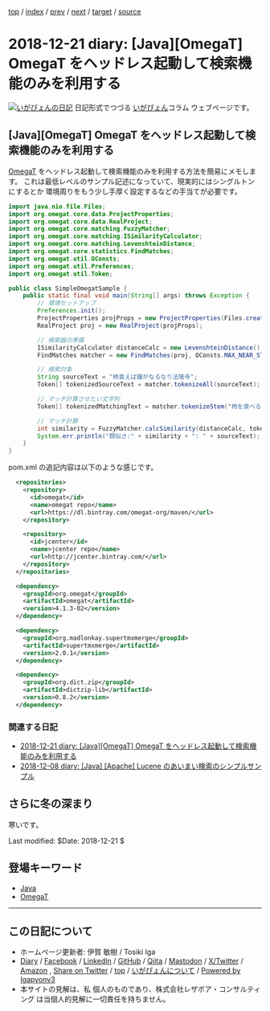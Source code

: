[top](../index.html) 
 / [index](index.html) 
 / [prev](ig181215.html) 
 / [next](../2019/ig190102.html) 
 / [target](https://www.igapyon.jp/igapyon/diary/2018/ig181221.html) 
 / [source](https://github.com/igapyon/diary/blob/master/2018/ig181221.src.md) 

2018-12-21 diary: [Java][OmegaT] OmegaT をヘッドレス起動して検索機能のみを利用する
=====================================================================================================
[![いがぴょんの日記](https://www.igapyon.jp/igapyon/diary/images/iga202308_64.jpg "いがぴょん")](https://www.igapyon.jp/igapyon/diary/memo/memoigapyon.html) 日記形式でつづる [いがぴょん](https://www.igapyon.jp/igapyon/diary/memo/memoigapyon.html)コラム ウェブページです。

## [Java][OmegaT] OmegaT をヘッドレス起動して検索機能のみを利用する

[OmegaT](../keyword/omegat.html) をヘッドレス起動して検索機能のみを利用する方法を簡易にメモします。
これは最低レベルのサンプル記述になっていて、現実的にはシングルトンにするとか 環境周りをもう少し手厚く設定するなどの手当てが必要です。

```java
import java.nio.file.Files;
import org.omegat.core.data.ProjectProperties;
import org.omegat.core.data.RealProject;
import org.omegat.core.matching.FuzzyMatcher;
import org.omegat.core.matching.ISimilarityCalculator;
import org.omegat.core.matching.LevenshteinDistance;
import org.omegat.core.statistics.FindMatches;
import org.omegat.util.OConsts;
import org.omegat.util.Preferences;
import org.omegat.util.Token;

public class SimpleOmegatSample {
    public static final void main(String[] args) throws Exception {
        // 環境セットアップ
        Preferences.init();
        ProjectProperties projProps = new ProjectProperties(Files.createTempDirectory("omegat").toFile());
        RealProject proj = new RealProject(projProps);

        // 検索器の準備
        ISimilarityCalculator distanceCalc = new LevenshteinDistance();
        FindMatches matcher = new FindMatches(proj, OConsts.MAX_NEAR_STRINGS, true, false);

        // 検索対象
        String sourceText = "柿食えば鐘がなるなり法隆寺";
        Token[] tokenizedSourceText = matcher.tokenizeAll(sourceText);

        // マッチ計算させたい文字列
        Token[] tokenizedMatchingText = matcher.tokenizeStem("柿を食べるほど鐘がなるなり法隆寺");

        // マッチ計算
        int similarity = FuzzyMatcher.calcSimilarity(distanceCalc, tokenizedSourceText, tokenizedMatchingText);
        System.err.println("類似さ:" + similarity + ": " + sourceText);
    }
}
```

pom.xml の追記内容は以下のような感じです。

```xml
  <repositories>
    <repository>
      <id>omegat</id>
      <name>omegat repo</name>
      <url>https://dl.bintray.com/omegat-org/maven/</url>
    </repository>

    <repository>
      <id>jcenter</id>
      <name>jcenter repo</name>
      <url>http://jcenter.bintray.com/</url>
    </repository>
  </repositories>

  <dependency>
    <groupId>org.omegat</groupId>
    <artifactId>omegat</artifactId>
    <version>4.1.3-02</version>
  </dependency>

  <dependency>
    <groupId>org.madlonkay.supertmxmerge</groupId>
    <artifactId>supertmxmerge</artifactId>
    <version>2.0.1</version>
  </dependency>

  <dependency>
    <groupId>org.dict.zip</groupId>
    <artifactId>dictzip-lib</artifactId>
    <version>0.8.2</version>
  </dependency>
```

### 関連する日記

- [2018-12-21 diary: [Java][OmegaT] OmegaT をヘッドレス起動して検索機能のみを利用する](https://www.igapyon.jp/igapyon/diary/2018/ig181221.html)
- [2018-12-08 diary: [Java] [Apache] Lucene のあいまい検索のシンプルサンプル](https://www.igapyon.jp/igapyon/diary/2018/ig181208.html)

## さらに冬の深まり

寒いです。

Last modified: $Date: 2018-12-21 $

## 登場キーワード

* [Java](../keyword/java.html)
* [OmegaT](../keyword/omegat.html)

----------------------------------------------------------------------------------------------------

## この日記について

* ホームページ更新者: 伊賀 敏樹 / Tosiki Iga
* [Diary](https://www.igapyon.jp/igapyon/diary/) / [Facebook](https://www.facebook.com/igapyon) / [LinkedIn](https://www.linkedin.com/in/toshikiiga) / [GitHub](https://github.com/igapyon) / [Qiita](https://qiita.com/igapyon) / [Mastodon](https://social.vivaldi.net/@igapyon) / [X/Twitter](https://twitter.com/ToshikiIga) / [Amazon](https://www.amazon.co.jp/%E4%BC%8A%E8%B3%80-%E6%95%8F%E6%A8%B9/e/B004LTQWCQ) ,
[Share on Twitter](https://twitter.com/intent/tweet?hashtags=igapyon%2Cdiary%2C%E3%81%84%E3%81%8C%E3%81%B4%E3%82%87%E3%82%93%2CJava%2COmegaT&text=%5BJava%5D%5BOmegaT%5D+OmegaT+%E3%82%92%E3%83%98%E3%83%83%E3%83%89%E3%83%AC%E3%82%B9%E8%B5%B7%E5%8B%95%E3%81%97%E3%81%A6%E6%A4%9C%E7%B4%A2%E6%A9%9F%E8%83%BD%E3%81%AE%E3%81%BF%E3%82%92%E5%88%A9%E7%94%A8%E3%81%99%E3%82%8B&url=https%3A%2F%2Fwww.igapyon.jp%2Figapyon%2Fdiary%2F2018%2Fig181221.html) / [top](../index.html) / [いがぴょんについて](https://www.igapyon.jp/igapyon/diary/memo/memoigapyon.html) / [Powered by Igapyonv3](https://github.com/igapyon/igapyonv3)
* 本サイトの見解は、私 個人のものであり、株式会社レザボア・コンサルティング は当個人的見解に一切責任を持ちません。 
